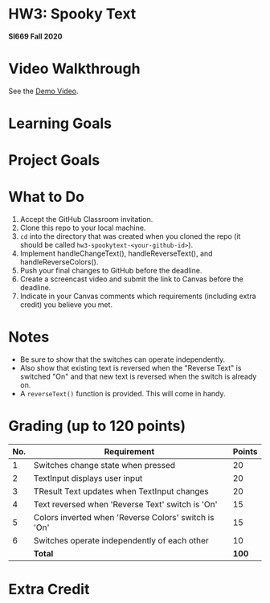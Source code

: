 # HW3: Spooky Text
**SI669 Fall 2020**

# Video Walkthrough
See the [Demo Video](https://www.loom.com/share/ab569fb0124a44eaa2aee2c5a64645db).

# Learning Goals

# Project Goals

# What to Do
1. Accept the GitHub Classroom invitation.
2. Clone this repo to your local machine.
3. `cd` into the directory that was created when you cloned the repo (it should be called `hw3-spookytext-<your-github-id>`).
4. Implement handleChangeText(), handleReverseText(), and handleReverseColors().
5. Push your final changes to GitHub before the deadline.
6. Create a screencast video and submit the link to Canvas before the deadline.
7. Indicate in your Canvas comments which requirements (including extra credit) you believe you met.

# Notes
* Be sure to show that the switches can operate independently. 
* Also show that existing text is reversed when the "Reverse Text" is switched "On" and that new text is reversed when the  switch is already on.
* A `reverseText()` function is provided. This will come in handy.

# Grading (up to 120 points)
| No. | Requirement  | Points |
| --- | ------------- | ------------- |
| 1 | Switches change state when pressed | 20  |
| 2 | TextInput displays user input | 20 |
| 3 | TResult Text updates when TextInput changes | 20 |
| 4 | Text reversed when 'Reverse Text' switch is 'On' | 15 |
| 5 | Colors inverted when 'Reverse Colors' switch is 'On' | 15 |
| 6 | Switches operate independently of each other | 10 |
|   | **Total** | **100**

# Extra Credit
